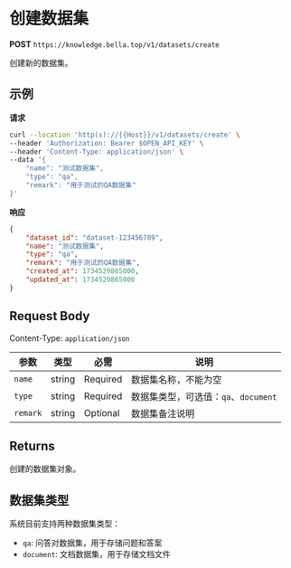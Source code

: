 # 创建数据集

**POST** `https://knowledge.bella.top/v1/datasets/create`

创建新的数据集。

## 示例

**请求**
```bash
curl --location 'http(s)://{{Host}}/v1/datasets/create' \
--header 'Authorization: Bearer $OPEN_API_KEY' \
--header 'Content-Type: application/json' \
--data '{
    "name": "测试数据集",
    "type": "qa",
    "remark": "用于测试的QA数据集"
}'
```

**响应**
```json
{
    "dataset_id": "dataset-123456789",
    "name": "测试数据集",
    "type": "qa",
    "remark": "用于测试的QA数据集",
    "created_at": 1734529865000,
    "updated_at": 1734529865000
}
```

## Request Body
Content-Type: `application/json`

| 参数 | 类型 | 必需 | 说明 |
|-----|------|------|------|
| `name` | string | Required | 数据集名称，不能为空 |
| `type` | string | Required | 数据集类型，可选值：`qa`、`document` |
| `remark` | string | Optional | 数据集备注说明 |

## Returns
创建的数据集对象。

## 数据集类型

系统目前支持两种数据集类型：
- `qa`: 问答对数据集，用于存储问题和答案
- `document`: 文档数据集，用于存储文档文件
